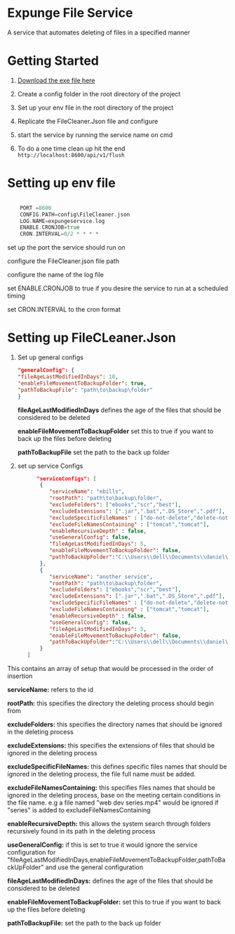 # Expunge File Service
A service that automates deleting of files in a specified manner 

# Getting Started
1. [Download the exe file here](https://drive.google.com/file/d/1IzMy6ImKp6Va9MaoorfqtaHKSgTqf63j/view?usp=sharing)

2. Create a config folder in the root directory of the project
   
3. Set up your env file in the root directory of the project
   
4. Replicate the FileCleaner.Json file and configure

5. start the service by running the service name on cmd

6. To do a one time clean up hit the end <code>http://localhost:8600/api/v1/flush</code>


# Setting up env file

```go

    PORT =8600
    CONFIG.PATH=config\FileCleaner.json
    LOG.NAME=expungeservice.log
    ENABLE.CRONJOB=true
    CRON.INTERVAL=0/2 * * * *

```

set up the port the service should run on

configure the FileCleaner.json file path

configure the name of the log file 

set ENABLE.CRONJOB to true if you desire the service to run at a scheduled timing

set CRON.INTERVAL to the cron format


# Setting up FileCLeaner.Json
1. Set up general configs
    ```json
   "generalConfig": {
   "fileAgeLastModifiedInDays": 10,
   "enableFileMovementToBackupFolder": true,
   "pathToBackupFile": "path\to\backup\folder"
   }
   ```
   
    **fileAgeLastModifiedInDays** defines the age of the files that should be considered to be deleted
   
    **enableFileMovementToBackupFolder** set this to true if you want to back up the files before deleting
   
    **pathToBackupFile** set the path to the back up folder
   
2. set up service Configs

     ```json
           "serviceConfigs": [
            {
               "serviceName": "ebills",
               "rootPath": "path\to\backup\folder",
               "excludeFolders": ["ebooks","scr","best"],
               "excludeExtensions": [".jar",".bat",".DS_Store",".pdf"],
               "excludeSpecificFileNames" : ["do-not-delete","delete-not","intermediate code generation part 1"],
               "excludeFileNamesContaining" : ["tomcat","tomcat"],
               "enableRecursiveDepth" : false,         
               "useGeneralConfig": false,
               "fileAgeLastModifiedInDays": 5,
               "enableFileMovementToBackupFolder": false,
               "pathToBackUpFolder":"C:\\Users\\dell\\Documents\\daniel\\backupForEbillService"
            },
            {
               "serviceName": "another service",
               "rootPath": "path\to\backup\folder",
               "excludeFolders": ["ebooks","scr","best"],
               "excludeExtensions": [".jar",".bat",".DS_Store",".pdf"],
               "excludeSpecificFileNames" : ["do-not-delete","delete-not","intermediate code generation part 1"],
               "excludeFileNamesContaining" : ["tomcat","tomcat"],
               "enableRecursiveDepth" : false,         
               "useGeneralConfig": false,
               "fileAgeLastModifiedInDays": 5,
               "enableFileMovementToBackupFolder": false,
               "pathToBackUpFolder":"C:\\Users\\dell\\Documents\\daniel\\backupForEbillService"
            }
        ] 
     ```

This contains an array of setup that would be processed in the order of insertion


**serviceName:** refers to the id 
   
**rootPath:** this specifies the directory the deleting process should begin from
    
**excludeFolders:** this specifies the directory names that should be ignored in the deleting process

**excludeExtensions:** this specifies the extensions of files that should be ignored in the deleting process
   
**excludeSpecificFileNames:** this defines specific files names that should be ignored in the deleting process, the file full name must be added. 

**excludeFileNamesContaining:** this specifies files names that should be ignored in the deleting process, base on the meeting certain conditions in the file name. 
   e.g a file named "web dev series.mp4" would be ignored if "series" is added to excludeFileNamesContaining

**enableRecursiveDepth:** this allows the system search through folders recursively found in its path in the deleting process

**useGeneralConfig:** if this is set to true it would ignore the service configuration for 
"fileAgeLastModifiedInDays,enableFileMovementToBackupFolder,pathToBackUpFolder" and use the general configuration

**fileAgeLastModifiedInDays:** defines the age of the files that should be considered to be deleted

**enableFileMovementToBackupFolder:** set this to true if you want to back up the files before deleting

**pathToBackupFile:** set the path to the back up folder
